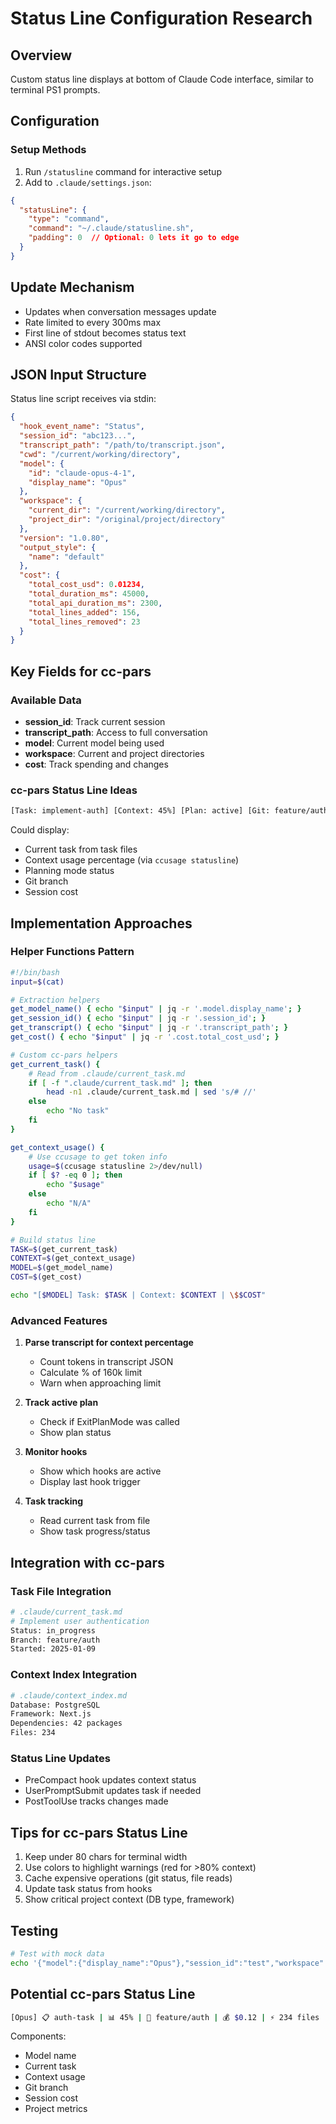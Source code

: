 # Status Line Configuration Research

## Overview
Custom status line displays at bottom of Claude Code interface, similar to terminal PS1 prompts.

## Configuration

### Setup Methods
1. Run `/statusline` command for interactive setup
2. Add to `.claude/settings.json`:
```json
{
  "statusLine": {
    "type": "command",
    "command": "~/.claude/statusline.sh",
    "padding": 0  // Optional: 0 lets it go to edge
  }
}
```

## Update Mechanism
- Updates when conversation messages update
- Rate limited to every 300ms max
- First line of stdout becomes status text
- ANSI color codes supported

## JSON Input Structure
Status line script receives via stdin:
```json
{
  "hook_event_name": "Status",
  "session_id": "abc123...",
  "transcript_path": "/path/to/transcript.json",
  "cwd": "/current/working/directory",
  "model": {
    "id": "claude-opus-4-1",
    "display_name": "Opus"
  },
  "workspace": {
    "current_dir": "/current/working/directory",
    "project_dir": "/original/project/directory"
  },
  "version": "1.0.80",
  "output_style": {
    "name": "default"
  },
  "cost": {
    "total_cost_usd": 0.01234,
    "total_duration_ms": 45000,
    "total_api_duration_ms": 2300,
    "total_lines_added": 156,
    "total_lines_removed": 23
  }
}
```

## Key Fields for cc-pars

### Available Data
- **session_id**: Track current session
- **transcript_path**: Access to full conversation
- **model**: Current model being used
- **workspace**: Current and project directories
- **cost**: Track spending and changes

### cc-pars Status Line Ideas
```bash
[Task: implement-auth] [Context: 45%] [Plan: active] [Git: feature/auth] [$0.12]
```

Could display:
- Current task from task files
- Context usage percentage (via `ccusage statusline`)
- Planning mode status
- Git branch
- Session cost

## Implementation Approaches

### Helper Functions Pattern
```bash
#!/bin/bash
input=$(cat)

# Extraction helpers
get_model_name() { echo "$input" | jq -r '.model.display_name'; }
get_session_id() { echo "$input" | jq -r '.session_id'; }
get_transcript() { echo "$input" | jq -r '.transcript_path'; }
get_cost() { echo "$input" | jq -r '.cost.total_cost_usd'; }

# Custom cc-pars helpers
get_current_task() {
    # Read from .claude/current_task.md
    if [ -f ".claude/current_task.md" ]; then
        head -n1 .claude/current_task.md | sed 's/# //'
    else
        echo "No task"
    fi
}

get_context_usage() {
    # Use ccusage to get token info
    usage=$(ccusage statusline 2>/dev/null)
    if [ $? -eq 0 ]; then
        echo "$usage"
    else
        echo "N/A"
    fi
}

# Build status line
TASK=$(get_current_task)
CONTEXT=$(get_context_usage)
MODEL=$(get_model_name)
COST=$(get_cost)

echo "[$MODEL] Task: $TASK | Context: $CONTEXT | \$$COST"
```

### Advanced Features
1. **Parse transcript for context percentage**
   - Count tokens in transcript JSON
   - Calculate % of 160k limit
   - Warn when approaching limit

2. **Track active plan**
   - Check if ExitPlanMode was called
   - Show plan status

3. **Monitor hooks**
   - Show which hooks are active
   - Display last hook trigger

4. **Task tracking**
   - Read current task from file
   - Show task progress/status

## Integration with cc-pars

### Task File Integration
```bash
# .claude/current_task.md
# Implement user authentication
Status: in_progress
Branch: feature/auth
Started: 2025-01-09
```

### Context Index Integration
```bash
# .claude/context_index.md
Database: PostgreSQL
Framework: Next.js
Dependencies: 42 packages
Files: 234
```

### Status Line Updates
- PreCompact hook updates context status
- UserPromptSubmit updates task if needed
- PostToolUse tracks changes made

## Tips for cc-pars Status Line
1. Keep under 80 chars for terminal width
2. Use colors to highlight warnings (red for >80% context)
3. Cache expensive operations (git status, file reads)
4. Update task status from hooks
5. Show critical project context (DB type, framework)

## Testing
```bash
# Test with mock data
echo '{"model":{"display_name":"Opus"},"session_id":"test","workspace":{"current_dir":"/test"}}' | ./statusline.sh
```

## Potential cc-pars Status Line
```bash
[Opus] 📋 auth-task | 📊 45% | 🌿 feature/auth | 💰 $0.12 | ⚡ 234 files
```

Components:
- Model name
- Current task
- Context usage
- Git branch  
- Session cost
- Project metrics